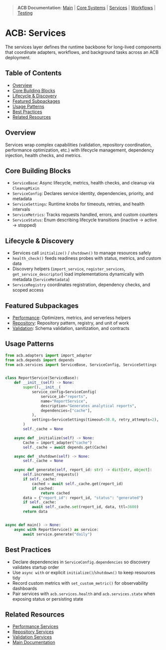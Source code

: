 > **ACB Documentation**: [Main](<../../README.md>) | [Core Systems](<../README.md>) | [Services](<./README.md>) | [Workflows](<../workflows/README.md>) | [Testing](<../testing/README.md>)

# ACB: Services

The services layer defines the runtime backbone for long-lived components that
coordinate adapters, workflows, and background tasks across an ACB deployment.

## Table of Contents

- [Overview](<#overview>)
- [Core Building Blocks](<#core-building-blocks>)
- [Lifecycle & Discovery](<#lifecycle--discovery>)
- [Featured Subpackages](<#featured-subpackages>)
- [Usage Patterns](<#usage-patterns>)
- [Best Practices](<#best-practices>)
- [Related Resources](<#related-resources>)

## Overview

Services wrap complex capabilities (validation, repository coordination,
performance optimization, etc.) with lifecycle management, dependency
injection, health checks, and metrics.

## Core Building Blocks

- `ServiceBase`: Async lifecycle, metrics, health checks, and cleanup via `CleanupMixin`
- `ServiceConfig`: Declares service identity, dependencies, priority, and metadata
- `ServiceSettings`: Runtime knobs for timeouts, retries, and health intervals
- `ServiceMetrics`: Tracks requests handled, errors, and custom counters
- `ServiceStatus`: Enum describing lifecycle transitions (inactive → active → stopped)

## Lifecycle & Discovery

- Services call `initialize()` / `shutdown()` to manage resources safely
- `health_check()` feeds readiness probes with status, metrics, and custom data
- Discovery helpers (`import_service`, `register_services`, `get_service_descriptor`)
  load implementations dynamically with metadata (`ServiceMetadata`)
- `ServiceRegistry` coordinates registration, dependency checks, and scoped access

## Featured Subpackages

- [Performance](<./performance/README.md>): Optimizers, metrics, and serverless helpers
- [Repository](<./repository/README.md>): Repository pattern, registry, and unit of work
- [Validation](<./validation/README.md>): Schema validation, sanitization, and contracts

## Usage Patterns

```python
from acb.adapters import import_adapter
from acb.depends import depends
from acb.services import ServiceBase, ServiceConfig, ServiceSettings


class ReportService(ServiceBase):
    def __init__(self) -> None:
        super().__init__(
            service_config=ServiceConfig(
                service_id="reports",
                name="ReportService",
                description="Generates analytical reports",
                dependencies=["cache"],
            ),
            settings=ServiceSettings(timeout=30.0, retry_attempts=2),
        )
        self._cache = None

    async def _initialize(self) -> None:
        Cache = import_adapter("cache")
        self._cache = await depends.get(Cache)

    async def _shutdown(self) -> None:
        self._cache = None

    async def generate(self, report_id: str) -> dict[str, object]:
        self.increment_requests()
        if self._cache:
            cached = await self._cache.get(report_id)
            if cached:
                return cached
        data = {"report_id": report_id, "status": "generated"}
        if self._cache:
            await self._cache.set(report_id, data, ttl=3600)
        return data


async def main() -> None:
    async with ReportService() as service:
        await service.generate("daily")
```

## Best Practices

- Declare dependencies in `ServiceConfig.dependencies` so discovery validates startup order
- Use `async with` or explicit `initialize()`/`shutdown()` to keep resources tidy
- Record custom metrics with `set_custom_metric()` for observability dashboards
- Pair services with `acb.services.health` and `acb.services.state` when exposing status or persisting state

## Related Resources

- [Performance Services](<./performance/README.md>)
- [Repository Services](<./repository/README.md>)
- [Validation Services](<./validation/README.md>)
- [Main Documentation](<../../README.md>)
